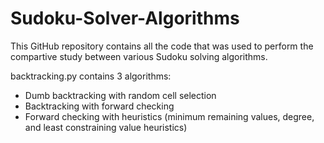 # Sudoku-Solver-Algorithms

This GitHub repository contains all the code that was used to perform the compartive study between various Sudoku solving algorithms.

backtracking.py contains 3 algorithms:
  - Dumb backtracking with random cell selection
  - Backtracking with forward checking
  - Forward checking with heuristics (minimum remaining values, degree, and least constraining value heuristics)

